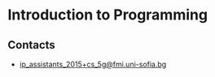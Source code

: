 Introduction to Programming
===========================

Contacts
--------

* [ip_assistants_2015+cs_5g@fmi.uni-sofia.bg](mailto:ip_assistants_2015+cs_5g@fmi.uni-sofia.bg)

